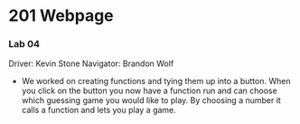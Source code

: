 # 201 Webpage

### Lab 04
Driver: Kevin Stone
Navigator: Brandon Wolf

- We worked on creating functions and tying them up into a button. When you click on the button you now have a function run and can choose which guessing game you would like to play. By choosing a number it calls a function and lets you play a game.